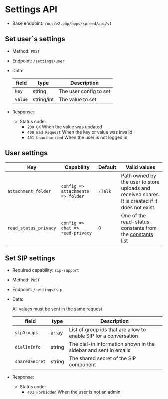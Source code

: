 # Settings API

* Base endpoint: `/ocs/v2.php/apps/spreed/api/v1`

## Set user´s settings

* Method: `POST`
* Endpoint: `/settings/user`
* Data:

    field | type | Description
    ------|------|------------
    `key` | string | The user config to set
    `value` | string/int | The value to set

* Response:
    - Status code:
        + `200 OK` When the value was updated
        + `400 Bad Request` When the key or value was invalid
        + `401 Unauthorized` When the user is not logged in

## User settings

Key | Capability | Default | Valid values
----|------------|---------|-------------
`attachment_folder` | `config => attachments => folder` | `/Talk` | Path owned by the user to store uploads and received shares. It is created if it does not exist.
`read_status_privacy` | `config => chat => read-privacy` | `0` | One of the read-status constants from the [constants list](constants.md#Participant-read-status-privacy)

## Set SIP settings

* Required capability: `sip-support`
* Method: `POST`
* Endpoint: `/settings/sip`
* Data:

    All values must be sent in the same request

    field | type | Description
    ------|------|------------
    `sipGroups` | array | List of group ids that are allow to enable SIP for a conversation
    `dialInInfo` | string | The dial-in information shown in the sidebar and sent in emails
    `sharedSecret` | string | The shared secret of the SIP component

* Response:
    - Status code:
        + `403 Forbidden` When the user is not an admin
